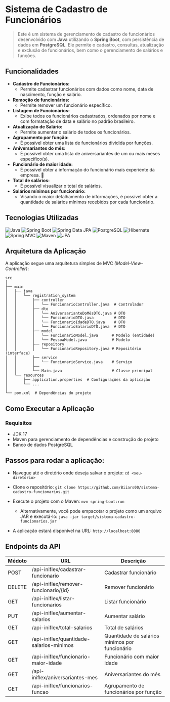 # Sistema de Cadastro de Funcionários 

> Este é um sistema de gerenciamento de cadastro de funcionários desenvolvido com **Java** utilizando o **Spring Boot**, com persistência de dados em **PostgreSQL**. Ele permite o cadastro, consultas, atualização e exclusão de funcionários, bem como o gerenciamento de salários e funções.

## Funcionalidades
- **Cadastro de Funcionários:**
     - Permite cadastrar funcionários com dados como nome, data de nascimento, função e salário.
- **Remoção de funcionários:** 
     - Permite remover um funcionário específico.
- **Listagem de Funcionários:**
     - Exibe todos os funcionários cadastrados, ordenados por nome e com formatação de data e salário no padrão brasileiro.
- **Atualização de Salário:** 
     - Permite aumentar o salário de todos os funcionários.
- **Agrupamento por função:**
     - É possível obter uma lista de funcionários dividida por funções.
- **Aniversariantes do mês:**
     - É possível obter uma lista de aniversariantes de um ou mais meses específico(s).
- **Funcionário de maior idade:**
     - É possível obter a informação do funcionário mais experiente da empresa. 🎉
- **Total de salários:** 
     - É possível visualizar o total de salários.
- **Salários mínimos por funcionário:**
     - Visando o maior detalhamento de informações, é possível obter a quantidade de salários mínimos recebidos por cada funcionário.

## Tecnologias Utilizadas
![Java](https://img.shields.io/badge/Java-007396?style=flat&logo=java&logoColor=white)
![Spring Boot](https://img.shields.io/badge/Spring%20Boot-6DB33F?style=flat&logo=springboot&logoColor=white)
![Spring Data JPA](https://img.shields.io/badge/Spring%20Data%20JPA-6DB33F?style=flat&logo=spring&logoColor=white)
![PostgreSQL](https://img.shields.io/badge/PostgreSQL-336791?style=flat&logo=postgresql&logoColor=white)
![Hibernate](https://img.shields.io/badge/Hibernate-8D704A?style=flat&logo=hibernate&logoColor=white)
![Spring MVC](https://img.shields.io/badge/Spring%20MVC-6DB33F?style=flat&logo=spring&logoColor=white)
![Maven](https://img.shields.io/badge/Maven-C71A36?style=flat&logo=apachemaven&logoColor=white)
![JPA](https://img.shields.io/badge/JPA-1C3A3E?style=flat&logo=java&logoColor=white)

## Arquitetura da Aplicação
A aplicação segue uma arquitetura simples de MVC *(Model-View-Controller)*:

```
src
│
├── main
│   ├── java
│   │   └── registration_system
│   │       ├── controller
│   │       │   └── FuncionarioController.java  # Controlador
│   │       ├── dto
│   │       │   └── AniversarianteDoMêsDTO.java # DTO
│   │       │   └── FuncionarioDTO.java         # DTO
│   │       │   └── FuncionarioIdadeDTO.java    # DTO
│   │       │   └── FuncionarioSalarioDTO.java  # DTO
│   │       ├── model
│   │       │   └── FuncionarioModel.java      # Modelo (entidade)
│   │       │   └── PessoaModel.java           # Modelo 
│   │       ├── repository
│   │       │   └── FuncionarioRepository.java # Repositório (interface)
│   │       ├── service
│   │       │   └── FuncionarioService.java    # Serviço
│   │       ├──
│   │       └── Main.java                      # Classe principal
│   └── resources
│       ├── application.properties  # Configurações da aplicação
│       └── ...
│
└── pom.xml  # Dependências do projeto

```

## Como Executar a Aplicação

### Requisitos
- JDK 17
- Maven para gerenciamento de dependências e construção do projeto
- Banco de dados PostgreSQL

## Passos para rodar a aplicação:
- Navegue até o diretório onde deseja salvar o projeto:
`cd <seu-diretorio>`

- Clone o repositório:
`git clone https://github.com/Biiars00/sistema-cadastro-funcionarios.git`

- Execute o projeto com o Maven:
`mvn spring-boot:run`

   - Alternativamente, você pode empacotar o projeto como um arquivo JAR e executá-lo:
`java -jar target/sistema-cadastro-funcionarios.jar`

- A aplicação estará disponível na URL:
`http://localhost:8080`

## Endpoints da API

| Médoto   | URL                                      | Descrição |
| -------- | ---------------------------------------- | ----------- |
| POST     | /api-iniflex/cadastrar-funcionario       | Cadastrar funcionário |
| DELETE   | /api-iniflex/remover-funcionario/{id}    | Remover funcionário |
| GET      | /api-iniflex/listar-funcionarios         | Listar funcionário |
| PUT      | /api-iniflex/aumentar-salarios           | Aumentar salário |
| GET      | /api-iniflex/total-salarios              | Total de salários |
| GET      | /api-iniflex/quantidade-salarios-minimos | Quantidade de salários mínimos por funcionário |
| GET      | /api-iniflex/funcionario-maior-idade     | Funcionário com maior idade |
| GET      | /api-iniflex/aniversariantes-mes         | Aniversariantes do mês |
| GET      | /api-iniflex/funcionarios-funcao         | Agrupamento de funcionários por função |


